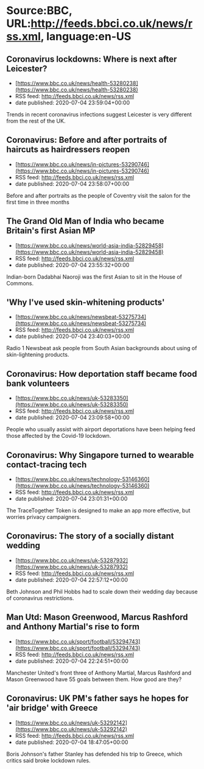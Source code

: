 # Source:BBC, URL:http://feeds.bbci.co.uk/news/rss.xml, language:en-US

## Coronavirus lockdowns: Where is next after Leicester?
 - [https://www.bbc.co.uk/news/health-53280238](https://www.bbc.co.uk/news/health-53280238)
 - RSS feed: http://feeds.bbci.co.uk/news/rss.xml
 - date published: 2020-07-04 23:59:04+00:00

Trends in recent coronavirus infections suggest Leicester is very different from the rest of the UK.

## Coronavirus: Before and after portraits of haircuts as hairdressers reopen
 - [https://www.bbc.co.uk/news/in-pictures-53290746](https://www.bbc.co.uk/news/in-pictures-53290746)
 - RSS feed: http://feeds.bbci.co.uk/news/rss.xml
 - date published: 2020-07-04 23:58:07+00:00

Before and after portraits as the people of Coventry visit the salon for the first time in three months

## The Grand Old Man of India who became Britain's first Asian MP
 - [https://www.bbc.co.uk/news/world-asia-india-52829458](https://www.bbc.co.uk/news/world-asia-india-52829458)
 - RSS feed: http://feeds.bbci.co.uk/news/rss.xml
 - date published: 2020-07-04 23:55:32+00:00

Indian-born Dadabhai Naoroji was the first Asian to sit in the House of Commons.

## 'Why I've used skin-whitening products'
 - [https://www.bbc.co.uk/news/newsbeat-53275734](https://www.bbc.co.uk/news/newsbeat-53275734)
 - RSS feed: http://feeds.bbci.co.uk/news/rss.xml
 - date published: 2020-07-04 23:40:03+00:00

Radio 1 Newsbeat ask people from South Asian backgrounds about using of skin-lightening products.

## Coronavirus: How deportation staff became food bank volunteers
 - [https://www.bbc.co.uk/news/uk-53283350](https://www.bbc.co.uk/news/uk-53283350)
 - RSS feed: http://feeds.bbci.co.uk/news/rss.xml
 - date published: 2020-07-04 23:09:58+00:00

People who usually assist with airport deportations have been helping feed those affected by the Covid-19 lockdown.

## Coronavirus: Why Singapore turned to wearable contact-tracing tech
 - [https://www.bbc.co.uk/news/technology-53146360](https://www.bbc.co.uk/news/technology-53146360)
 - RSS feed: http://feeds.bbci.co.uk/news/rss.xml
 - date published: 2020-07-04 23:01:31+00:00

The TraceTogether Token is designed to make an app more effective, but worries privacy campaigners.

## Coronavirus: The story of a socially distant wedding
 - [https://www.bbc.co.uk/news/uk-53287932](https://www.bbc.co.uk/news/uk-53287932)
 - RSS feed: http://feeds.bbci.co.uk/news/rss.xml
 - date published: 2020-07-04 22:57:12+00:00

Beth Johnson and Phil Hobbs had to scale down their wedding day because of coronavirus restrictions.

## Man Utd: Mason Greenwood, Marcus Rashford and Anthony Martial's rise to form
 - [https://www.bbc.co.uk/sport/football/53294743](https://www.bbc.co.uk/sport/football/53294743)
 - RSS feed: http://feeds.bbci.co.uk/news/rss.xml
 - date published: 2020-07-04 22:24:51+00:00

Manchester United's front three of Anthony Martial, Marcus Rashford and Mason Greenwood have 55 goals between them. How good are they?

## Coronavirus: UK PM's father says he hopes for 'air bridge' with Greece
 - [https://www.bbc.co.uk/news/uk-53292142](https://www.bbc.co.uk/news/uk-53292142)
 - RSS feed: http://feeds.bbci.co.uk/news/rss.xml
 - date published: 2020-07-04 18:47:05+00:00

Boris Johnson's father Stanley has defended his trip to Greece, which critics said broke lockdown rules.

